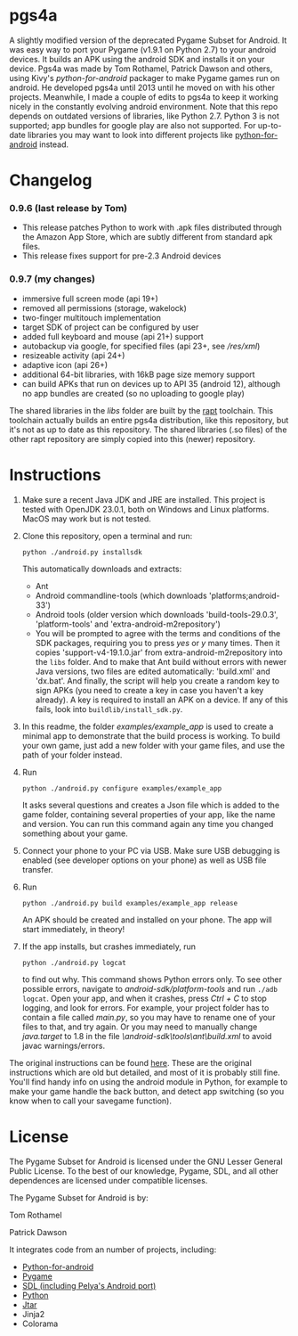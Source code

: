 # pgs4a
A slightly modified version of the deprecated Pygame Subset for Android. It was easy way to port your Pygame (v1.9.1 on Python 2.7) to your android devices. It builds an APK using the android SDK and installs it on your device.
Pgs4a was made by Tom Rothamel, Patrick Dawson and others, using Kivy's *python-for-android* packager to make Pygame games run on android.
He developed pgs4a until 2013 until he moved on with his other projects.
Meanwhile, I made a couple of edits to pgs4a to keep it working nicely in the constantly evolving android environment. Note that this repo depends on outdated versions of libraries, like Python 2.7. Python 3 is not supported; app bundles for google play are also not supported. For up-to-date libraries you may want to look into different projects like [python-for-android](https://github.com/kivy/python-for-android) instead.

# Changelog

### 0.9.6 (last release by Tom)
* This release patches Python to work with .apk files distributed through the Amazon App Store, which are subtly different from standard apk files.
* This release fixes support for pre-2.3 Android devices

### 0.9.7 (my changes)
* immersive full screen mode (api 19+)
* removed all permissions (storage, wakelock)
* two-finger multitouch implementation
* target SDK of project can be configured by user
* added full keyboard and mouse (api 21+) support
* autobackup via google, for specified files (api 23+, see */res/xml*)
* resizeable activity (api 24+)
* adaptive icon (api 26+)
* additional 64-bit libraries, with 16kB page size memory support
* can build APKs that run on devices up to API 35 (android 12), although no app bundles are created (so no uploading to google play)

The shared libraries in the *libs* folder are built by the [rapt](https://github.com/startgridsrc/rapt) toolchain. This toolchain actually builds an entire pgs4a distribution, like this repository, but it's not as up to date as this repository. The shared libraries (.so files) of the other rapt repository are simply copied into this (newer) repository. 

# Instructions
1. Make sure a recent Java JDK and JRE are installed. This project is tested with OpenJDK 23.0.1, both on Windows and Linux platforms. MacOS may work but is not tested.
1. Clone this repository, open a terminal and run:
   
   ```
   python ./android.py installsdk
   ```
   This automatically downloads and extracts:
   - Ant
   - Android commandline-tools (which downloads 'platforms;android-33')
   - Android tools (older version which downloads 'build-tools-29.0.3', 'platform-tools' and 'extra-android-m2repository')
    - You will be prompted to agree with the terms and conditions of the SDK packages, requiring you to press *yes* or *y* many times. Then it copies 'support-v4-19.1.0.jar' from extra-android-m2repository into the `libs` folder. And to make that Ant build without errors with newer Java versions, two files are edited automatically: 'build.xml' and 'dx.bat'. And finally, the script will help you create a random key to sign APKs (you need to create a key in case you haven't a key already). A key is required to install an APK on a device.
If any of this fails, look into `buildlib/install_sdk.py`.
1. In this readme, the folder *examples/example_app* is used to create a minimal app to demonstrate that the build process is working. To build your own game, just add a new folder with your game files, and use the path of your folder instead.
1. Run
   ```
   python ./android.py configure examples/example_app
   ```
   It asks several questions and creates a Json file which is added to the game folder, containing several properties of your app, like the name and version. You can run this command again any time you changed something about your game.
1. Connect your phone to your PC via USB. Make sure USB debugging is enabled (see developer options on your phone) as well as USB file transfer.
1. Run
   ```
   python ./android.py build examples/example_app release
   ```
   An APK should be created and installed on your phone. The app will start immediately, in theory!
1. If the app installs, but crashes immediately, run
   ```
   python ./android.py logcat
   ```
    to find out why. This command shows Python errors only. To see other possible errors, navigate to *android-sdk/platform-tools* and run `./adb logcat`. Open your app, and when it crashes, press *Ctrl + C* to stop logging, and look for errors. For example, your project folder has to contain a file called *main.py*, so you may have to rename one of your files to that, and try again. Or you may need to manually change *java.target* to 1.8 in the file *\android-sdk\tools\ant\build.xml* to avoid javac warnings/errors.

The original instructions can be found [here](https://github.com/startgridsrc/rapt/blob/master/doc/android-packaging.rst).
These are the original instructions which are old but detailed, and most of it is probably still fine. You'll find handy info on using the android module in Python, for example to make your game handle the back button, and detect app switching (so you know when to call your savegame function).

# License
The Pygame Subset for Android is licensed under the GNU Lesser General Public License. To the best of our knowledge, Pygame, SDL, and all other dependences are licensed under compatible licenses.

The Pygame Subset for Android is by:

Tom Rothamel

Patrick Dawson

It integrates code from an number of projects, including:

* [Python-for-android](https://github.com/kivy/python-for-android)
* [Pygame](https://www.pygame.org/news)
* [SDL (including Pelya's Android port)](https://github.com/pelya/commandergenius)
* [Python](https://www.python.org/)
* [Jtar](https://github.com/kamranzafar/jtar)
* Jinja2
* Colorama
